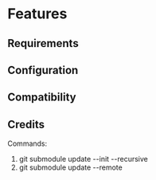# Features


## Requirements


## Configuration


## Compatibility


## Credits


Commands:
1. git submodule update --init --recursive
2. git submodule update --remote